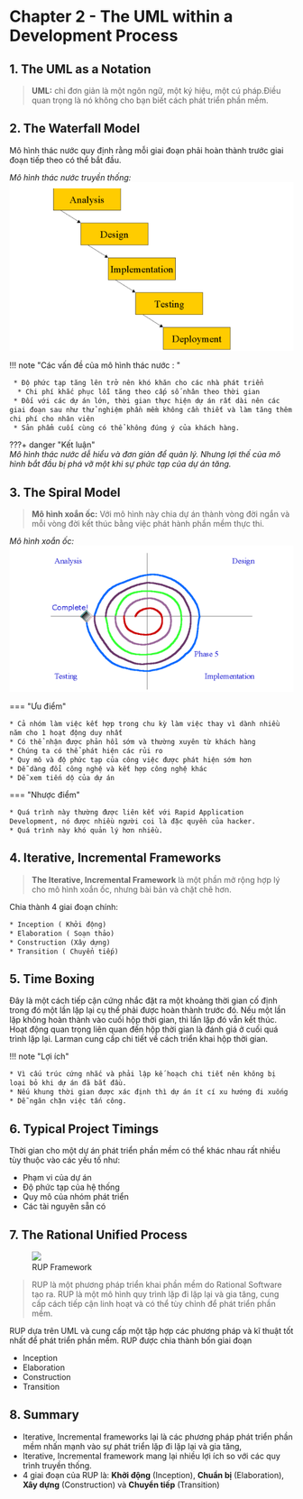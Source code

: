 # Chapter 2 - The UML within a Development Process

## 1. The UML as a Notation
 >**UML:** chỉ đơn giản là một ngôn ngữ, một ký hiệu, một cú pháp.Điều quan trọng là nó không cho bạn biết cách phát triển phần mềm.

## 2. The Waterfall Model
Mô hình thác nước quy định rằng mỗi giai đoạn phải hoàn thành trước giai đoạn tiếp theo có thể bắt đầu.

  *Mô hình thác nước truyền thống:*
![bg](img/img1.png)


 
!!! note "Các vấn đề của mô hình thác nước : "

     * Độ phức tạp tăng lên trở nên khó khăn cho các nhà phát triển
	  * Chi phí khắc phục lỗi tăng theo cấp số nhân theo thời gian
	 * Đối với các dự án lớn, thời gian thực hiện dự án rất dài nên các giai đoạn sau như thử nghiệm phần mềm không cần thiết và làm tăng thêm chi phí cho nhân viên
     * Sản phẩm cuối cùng có thể không đúng ý của khách hàng.
???+ danger "Kết luận"  
    *Mô hình thác nước dễ hiểu và đơn giản để quản lý. Nhưng lợi thế của mô hình bắt đầu bị phá vỡ một khi sự phức tạp của dự án tăng.*

    

## 3. The Spiral Model

 >**Mô hình xoắn ốc:** Với mô hình này chia dự án thành vòng đời ngắn và mỗi vòng đời kết thúc bằng việc phát hành phần mềm thực thi.

 *Mô hình xoắn ốc:*
 ![bg](img/img2.png)


    
=== "Ưu điểm"

    * Cả nhóm làm việc kết hợp trong chu kỳ làm việc thay vì dành nhiều năm cho 1 hoạt động duy nhất
    * Có thể nhận được phản hồi sớm và thường xuyên từ khách hàng
    * Chúng ta có thể phát hiện các rủi ro
    * Quy mô và độ phức tạp của công việc được phát hiện sớm hơn
    * Dễ dàng đổi công nghệ và kết hợp công nghệ khác 
    * Dễ xem tiến dộ của dự án


=== "Nhược điểm"

    * Quá trình này thường được liên kết với Rapid Application Development, nó được nhiều người coi là đặc quyền của hacker.
    * Quá trình này khó quản lý hơn nhiều. 


## 4. Iterative, Incremental Frameworks
>**The Iterative, Incremental Framework** là một phần mở rộng hợp lý cho mô hình xoắn ốc, nhưng bài bản và chặt chẽ hơn.

Chia thành 4 giai đoạn chính:

    * Inception ( Khởi động)
    * Elaboration ( Soạn thảo)
    * Construction (Xây dựng)
    * Transition ( Chuyển tiếp)


## 5. Time Boxing

Đây là một cách tiếp cận cứng nhắc đặt ra một khoảng thời gian cố định trong đó một lần lặp lại cụ thể phải được hoàn thành trước đó. Nếu một lần lặp không hoàn thành vào cuối hộp thời gian, thì lần lặp đó vẫn kết thúc. Hoạt động quan trọng liên quan đến hộp thời gian là đánh giá ở cuối quá trình lặp lại. Larman cung cấp chi tiết về cách triển khai hộp thời gian.

!!! note "Lợi ích"

    * Vì cấu trúc cứng nhắc và phải lập kế hoạch chi tiết nên không bị loại bỏ khi dự án đã bắt đầu.
    * Nếu khung thời gian được xác định thì dự án ít cí xu hướng đi xuống
    * Dễ ngăn chặn việc tấn công.



## 6. Typical Project Timings

Thời gian cho một dự án phát triển phần mềm có thể khác nhau rất nhiều tùy thuộc vào các yếu tố như:

* Phạm vi của dự án
* Độ phức tạp của hệ thống
* Quy mô của nhóm phát triển
* Các tài nguyên sẵn có

## 7. The Rational Unified Process

<figure>
  <img src="../img/img3.png" width="512">
  <figcaption>RUP Framework</figcaption>
</figure>

> RUP là một phương pháp triển khai phần mềm do Rational Software tạo ra. RUP là một mô hình quy trình lặp đi lặp lại và gia tăng, cung cấp cách tiếp cận linh hoạt và có thể tùy chỉnh để phát triển phần mềm.

RUP dựa trên UML và cung cấp một tập hợp các phương pháp và kĩ thuật tốt nhất để phát triển phần mềm.
RUP được chia thành bốn giai đoạn

* Inception
* Elaboration
* Construction
* Transition

## 8. Summary

* Iterative, Incremental frameworks lại là các phương pháp phát triển phần mềm nhấn mạnh vào sự phát triển lặp đi lặp lại và gia tăng,
* Iterative, Incremental framework mang lại nhiều lợi ích so với các quy trình truyền thống.
* 4 giai đoạn của RUP là: **Khởi động** (Inception), **Chuẩn bị** (Elaboration), **Xây dựng** (Construction) và **Chuyển tiếp** (Transition)